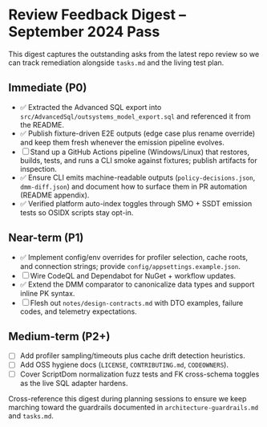 # Review Feedback Digest – September 2024 Pass

This digest captures the outstanding asks from the latest repo review so we can track remediation alongside `tasks.md` and the living test plan.

## Immediate (P0)
- ✅ Extracted the Advanced SQL export into `src/AdvancedSql/outsystems_model_export.sql` and referenced it from the README.
- ✅ Publish fixture-driven E2E outputs (edge case plus rename override) and keep them fresh whenever the emission pipeline evolves.
- ☐ Stand up a GitHub Actions pipeline (Windows/Linux) that restores, builds, tests, and runs a CLI smoke against fixtures; publish artifacts for inspection.
- ✅ Ensure CLI emits machine-readable outputs (`policy-decisions.json`, `dmm-diff.json`) and document how to surface them in PR automation (README appendix).
- ✅ Verified platform auto-index toggles through SMO + SSDT emission tests so OSIDX scripts stay opt-in.

## Near-term (P1)
- ✅ Implement config/env overrides for profiler selection, cache roots, and connection strings; provide `config/appsettings.example.json`.
- ☐ Wire CodeQL and Dependabot for NuGet + workflow updates.
- ✅ Extend the DMM comparator to canonicalize data types and support inline PK syntax.
- ☐ Flesh out `notes/design-contracts.md` with DTO examples, failure codes, and telemetry expectations.

## Medium-term (P2+)
- ☐ Add profiler sampling/timeouts plus cache drift detection heuristics.
- ☐ Add OSS hygiene docs (`LICENSE`, `CONTRIBUTING.md`, `CODEOWNERS`).
- ☐ Cover ScriptDom normalization fuzz tests and FK cross-schema toggles as the live SQL adapter hardens.

Cross-reference this digest during planning sessions to ensure we keep marching toward the guardrails documented in `architecture-guardrails.md` and `tasks.md`.
